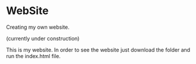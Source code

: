 # WebSite
Creating my own website.

(currently under construction)

This is my website. In order to see the website just download the folder and run the index.html file.



